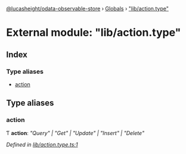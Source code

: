 [@lucasheight/odata-observable-store](../README.md) › [Globals](../globals.md) › ["lib/action.type"](_lib_action_type_.md)

# External module: "lib/action.type"


## Index

### Type aliases

* [action](_lib_action_type_.md#action)

## Type aliases

###  action

Ƭ **action**: *"Query" | "Get" | "Update" | "Insert" | "Delete"*

*Defined in [lib/action.type.ts:1](https://github.com/lucasheight/odata-observable-store/blob/0481e3e1/projects/odata-observable-store/src/lib/action.type.ts#L1)*